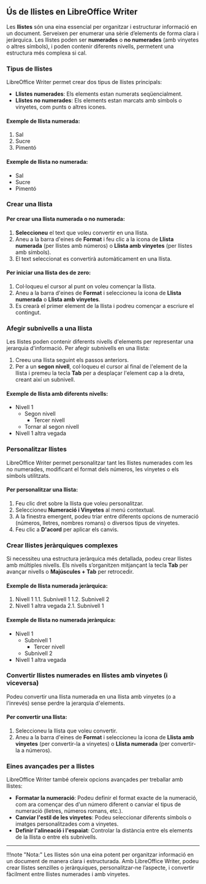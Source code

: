 ## Ús de llistes en LibreOffice Writer

Les **llistes** són una eina essencial per organitzar i estructurar informació en un document. Serveixen per enumerar una sèrie d’elements de forma clara i jeràrquica. Les llistes poden ser **numerades** o **no numerades** (amb vinyetes o altres símbols), i poden contenir diferents nivells, permetent una estructura més complexa si cal.

### Tipus de llistes

LibreOffice Writer permet crear dos tipus de llistes principals:

- **Llistes numerades**: Els elements estan numerats seqüencialment.
- **Llistes no numerades**: Els elements estan marcats amb símbols o vinyetes, com punts o altres icones.

#### Exemple de llista numerada:
1. Sal
2. Sucre
3. Pimentó

#### Exemple de llista no numerada:
- Sal
- Sucre
- Pimentó

### Crear una llista

#### Per crear una llista numerada o no numerada:

1. **Seleccioneu** el text que voleu convertir en una llista.
2. Aneu a la barra d'eines de **Format** i feu clic a la icona de **Llista numerada** (per llistes amb números) o **Llista amb vinyetes** (per llistes amb símbols).
3. El text seleccionat es convertirà automàticament en una llista.

#### Per iniciar una llista des de zero:

1. Col·loqueu el cursor al punt on voleu començar la llista.
2. Aneu a la barra d'eines de **Format** i seleccioneu la icona de **Llista numerada** o **Llista amb vinyetes**.
3. Es crearà el primer element de la llista i podreu començar a escriure el contingut.

### Afegir subnivells a una llista

Les llistes poden contenir diferents nivells d'elements per representar una jerarquia d'informació. Per afegir subnivells en una llista:

1. Creeu una llista seguint els passos anteriors.
2. Per a un **segon nivell**, col·loqueu el cursor al final de l'element de la llista i premeu la tecla **Tab** per a desplaçar l'element cap a la dreta, creant així un subnivell.

#### Exemple de llista amb diferents nivells:

- Nivell 1
    - Segon nivell
        - Tercer nivell
    - Tornar al segon nivell
- Nivell 1 altra vegada

### Personalitzar llistes

LibreOffice Writer permet personalitzar tant les llistes numerades com les no numerades, modificant el format dels números, les vinyetes o els símbols utilitzats.

#### Per personalitzar una llista:

1. Feu clic dret sobre la llista que voleu personalitzar.
2. Seleccioneu **Numeració i Vinyetes** al menú contextual.
3. A la finestra emergent, podeu triar entre diferents opcions de numeració (números, lletres, nombres romans) o diversos tipus de vinyetes.
4. Feu clic a **D'acord** per aplicar els canvis.

### Crear llistes jeràrquiques complexes

Si necessiteu una estructura jeràrquica més detallada, podeu crear llistes amb múltiples nivells. Els nivells s’organitzen mitjançant la tecla **Tab** per avançar nivells o **Majúscules + Tab** per retrocedir.

#### Exemple de llista numerada jeràrquica:
1. Nivell 1
    1.1. Subnivell 1
    1.2. Subnivell 2
2. Nivell 1 altra vegada
    2.1. Subnivell 1

#### Exemple de llista no numerada jeràrquica:
- Nivell 1
    - Subnivell 1
        - Tercer nivell
    - Subnivell 2
- Nivell 1 altra vegada

### Convertir llistes numerades en llistes amb vinyetes (i viceversa)

Podeu convertir una llista numerada en una llista amb vinyetes (o a l'inrevés) sense perdre la jerarquia d'elements.

#### Per convertir una llista:
1. Seleccioneu la llista que voleu convertir.
2. Aneu a la barra d'eines de **Format** i seleccioneu la icona de **Llista amb vinyetes** (per convertir-la a vinyetes) o **Llista numerada** (per convertir-la a números).

### Eines avançades per a llistes

LibreOffice Writer també ofereix opcions avançades per treballar amb llistes:

- **Formatar la numeració**: Podeu definir el format exacte de la numeració, com ara començar des d'un número diferent o canviar el tipus de numeració (lletres, números romans, etc.).
- **Canviar l'estil de les vinyetes**: Podeu seleccionar diferents símbols o imatges personalitzades com a vinyetes.
- **Definir l'alineació i l'espaiat**: Controlar la distància entre els elements de la llista o entre els subnivells.

---

!!!note "Nota:" 
    Les llistes són una eina potent per organitzar informació en un document de manera clara i estructurada. Amb LibreOffice Writer, podeu crear llistes senzilles o jeràrquiques, personalitzar-ne l’aspecte, i convertir fàcilment entre llistes numerades i amb vinyetes.
